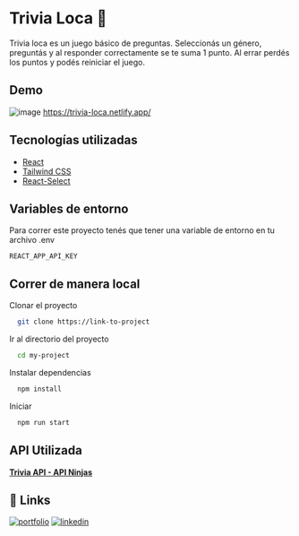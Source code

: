 # Trivia Loca 🧠

Trivia loca es un juego básico de preguntas. Seleccionás un género, preguntás y al responder correctamente se te suma 1 punto. Al errar perdés los puntos y podés reiniciar el juego.




## Demo

![image](https://github.com/LeandroCantero/trabajo-final/assets/42678932/47c5fa0b-3bd4-42c1-b286-febbdbc94cb9)
https://trivia-loca.netlify.app/


## Tecnologías utilizadas

- [React](https://es.react.dev/)
- [Tailwind CSS](https://tailwindcss.com/)
- [React-Select](https://react-select.com/home)
## Variables de entorno

Para correr este proyecto tenés que tener una variable de entorno en tu archivo .env

`REACT_APP_API_KEY`

## Correr de manera local

Clonar el proyecto

```bash
  git clone https://link-to-project
```

Ir al directorio del proyecto

```bash
  cd my-project
```

Instalar dependencias

```bash
  npm install
```

Iniciar

```bash
  npm run start
```

## API Utilizada

**[Trivia API - API Ninjas](https://api-ninjas.com/api/trivia)**


## 🔗 Links
[![portfolio](https://img.shields.io/badge/my_portfolio-000?style=for-the-badge&logo=ko-fi&logoColor=white)](https://canteroleandro.netlify.app/)
[![linkedin](https://img.shields.io/badge/linkedin-0A66C2?style=for-the-badge&logo=linkedin&logoColor=white)](https://www.linkedin.com/in/leandro-cantero/)

